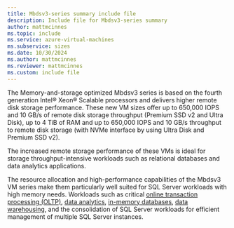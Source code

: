 ```yaml
---
title: Mbdsv3-series summary include file
description: Include file for Mbdsv3-series summary
author: mattmcinnes
ms.topic: include
ms.service: azure-virtual-machines
ms.subservice: sizes
ms.date: 10/30/2024
ms.author: mattmcinnes
ms.reviewer: mattmcinnes
ms.custom: include file
---
```

The Memory-and-storage optimized Mbdsv3 series is based on the fourth generation Intel® Xeon® Scalable processors and delivers higher remote disk storage performance. These new VM sizes offer up to 650,000 IOPS and 10 GB/s of remote disk storage throughput (Premium SSD v2 and Ultra Disk), up to 4 TiB of RAM and up to 650,000 IOPS and 10 GB/s throughput to remote disk storage (with NVMe interface by using Ultra Disk and Premium SSD v2).

The increased remote storage performance of these VMs is ideal for storage throughput-intensive workloads such as relational databases and data analytics applications.  

The resource allocation and high-performance capabilities of the Mbdsv3 VM series make them particularly well suited for SQL Server workloads with high memory needs. Workloads such as critical [online transaction processing (OLTP)](/azure/architecture/data-guide/relational-data/online-transaction-processing), [data analytics](/azure/architecture/data-guide/relational-data/online-analytical-processing), [in-memory databases](/sql/relational-databases/in-memory-oltp/overview-and-usage-scenarios), [data warehousing](/azure/architecture/example-scenario/data/data-warehouse), and the consolidation of SQL Server workloads for efficient management of multiple SQL Server instances.
